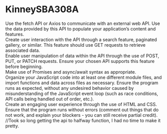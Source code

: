 # KinneySBA308A
Use the fetch API or Axios to communicate with an external web API. Use the data provided by this API to populate your application’s content and features.  
Create user interaction with the API through a search feature, paginated gallery, or similar. This feature should use GET requests to retrieve associated data.  
Enable user manipulation of data within the API through the use of POST, PUT, or PATCH requests. Ensure your chosen API supports this feature before beginning.  
Make use of Promises and async/await syntax as appropriate.  
Organize your JavaScript code into at least one different module files, and import functions and data across files as necessary.
Ensure the program runs as expected, without any undesired behavior caused by misunderstanding of the JavaScript event loop (such as race conditions, API calls being handled out of order, etc.).  
Create an engaging user experience through the use of HTML and CSS.  
Ensure that the program runs without errors (comment out things that do not work, and explain your blockers - you can still receive partial credit).  
//Took so long getting the api to halfway function, I had no time to make it pretty.  
